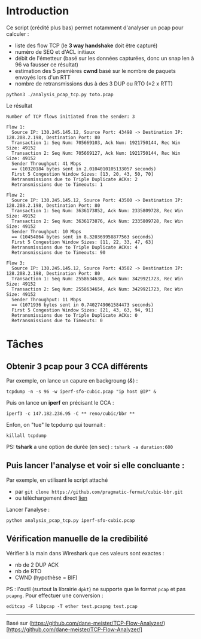 
# Introduction

Ce script (crédité plus bas) permet notamment d'analyser un pcap pour calculer :
- liste des flow TCP (le **3 way handshake** doit être capturé)
- numéro de SEQ et d'ACL initiaux
- débit de l'émetteur (basé sur les données capturées, donc un snap len à 96 va fausser ce résultat)
- estimation des 5 premières **cwnd** basé sur le nombre de paquets envoyés lors d'un RTT
- nombre de retransmissions dus à des 3 DUP ou RTO (=2 x RTT)

```
python3 ./analysis_pcap_tcp.py toto.pcap
```
Le résultat
```
Number of TCP flows initiated from the sender: 3

Flow 1:
  Source IP: 130.245.145.12, Source Port: 43498 -> Destination IP: 128.208.2.198, Destination Port: 80
  Transaction 1: Seq Num: 705669103, Ack Num: 1921750144, Rec Win Size: 49152
  Transaction 2: Seq Num: 705669127, Ack Num: 1921750144, Rec Win Size: 49152
  Sender Throughput: 41 Mbps
  == (10320184 bytes sent in 2.0104010105133057 seconds)
  First 5 Congestion Window Sizes: [13, 20, 43, 50, 70]
  Retransmissions due to Triple Duplicate ACKs: 2
  Retransmissions due to Timeouts: 1

Flow 2:
  Source IP: 130.245.145.12, Source Port: 43500 -> Destination IP: 128.208.2.198, Destination Port: 80
  Transaction 1: Seq Num: 3636173852, Ack Num: 2335809728, Rec Win Size: 49152
  Transaction 2: Seq Num: 3636173876, Ack Num: 2335809728, Rec Win Size: 49152
  Sender Throughput: 10 Mbps
  == (10454864 bytes sent in 8.320369958877563 seconds)
  First 5 Congestion Window Sizes: [11, 22, 33, 47, 63]
  Retransmissions due to Triple Duplicate ACKs: 4
  Retransmissions due to Timeouts: 90

Flow 3:
  Source IP: 130.245.145.12, Source Port: 43502 -> Destination IP: 128.208.2.198, Destination Port: 80
  Transaction 1: Seq Num: 2558634630, Ack Num: 3429921723, Rec Win Size: 49152
  Transaction 2: Seq Num: 2558634654, Ack Num: 3429921723, Rec Win Size: 49152
  Sender Throughput: 11 Mbps
  == (1071936 bytes sent in 0.7402749061584473 seconds)
  First 5 Congestion Window Sizes: [21, 43, 63, 94, 91]
  Retransmissions due to Triple Duplicate ACKs: 0
  Retransmissions due to Timeouts: 0
```

# Tâches

## Obtenir 3 pcap pour 3 CCA différents 

Par exemple, on lance un capure en backgroung (*&*) :

```
tcpdump -n -s 96 -w iperf-sfo-cubic.pcap "ip host @IP" &
```

Puis on lance un **iperf** en précisant le CCA :
```
iperf3 -c 147.182.236.95 -C ** reno/cubic/bbr **
```

Enfon, on "tue" le tcpdump qui tournait :
```
killall tcpdump
```

PS:  **tshark** a une option de durée (en sec)  : ```tshark -a duration:600```


## Puis lancer l'analyse et voir si elle concluante :

Par exemple, en utilisant le script attaché 
- par ```git clone https://github.com/pragmatic-fermat/cubic-bbr.git```
- ou téléchargement direct [lien](https://raw.githubusercontent.com/pragmatic-fermat/cubic-bbr/main/lab-flowanalyzer/analysis_pcap_tcp.py)

Lancer l'analyse :
 ```
python analysis_pcap_tcp.py iperf-sfo-cubic.pcap
 ```

## Vérification manuelle de la credibilité

Vérifier à la main dans Wireshark que ces valeurs sont exactes :
- nb de 2 DUP ACK
- nb de RTO
- CWND (hypothèse  = BIF)

  
PS : l'outil (surtout la librairie ```dpkt```) ne supporte que le format ```pcap``` et pas ```pcapng```.
Pour effectuer une conversion :
```
editcap -F libpcap -T ether test.pcapng test.pcap
```

---
Basé sur (https://github.com/dane-meister/TCP-Flow-Analyzer/)[https://github.com/dane-meister/TCP-Flow-Analyzer/]
